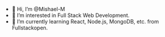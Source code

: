 - 👋 Hi, I’m @Mishael-M
- 👀 I’m interested in Full Stack Web Development.
- 🌱 I’m currently learning React, Node.js, MongoDB, etc. from Fullstackopen.

<!---
Mishael-M/Mishael-M is a ✨ special ✨ repository because its `README.md` (this file) appears on your GitHub profile.
You can click the Preview link to take a look at your changes.
--->
